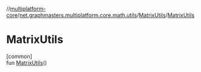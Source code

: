 //[multiplatform-core](../../../index.md)/[net.graphmasters.multiplatform.core.math.utils](../index.md)/[MatrixUtils](index.md)/[MatrixUtils](-matrix-utils.md)

# MatrixUtils

[common]\
fun [MatrixUtils](-matrix-utils.md)()
